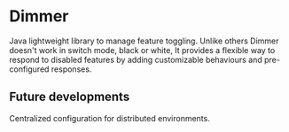 # Dimmer
Java lightweight library to manage feature toggling. Unlike others Dimmer doesn't work 
in switch mode, black or white, It provides a flexible way to respond to disabled
features by adding customizable behaviours and pre-configured responses.


## Future developments
Centralized configuration for distributed environments.
